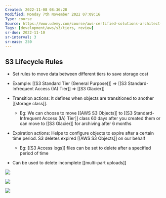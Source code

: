 ```yaml
---
Created: 2022-11-08 08:36:20
Modified: Monday 7th November 2022 07:09:16
Type: course
Source: https://www.udemy.com/course/aws-certified-solutions-architect-associate-saa-c01/?xref=E0Aed11STH4LPUQvCz0GJFABTmM=
Tags: [development/aws/s3/tiers, review]
sr-due: 2022-11-10
sr-interval: 3
sr-ease: 250
---
```


## S3 Lifecycle Rules

- Set rules to move data between different tiers to save storage cost
- Example: [[S3 Standard Tier (General Purpose)]] => [[S3 Standard-Infrequent Access (IA) Tier]] => [[S3 Glacier]]

- Transition actions: It defines when objects are transitioned to another [[storage class]].
    - Eg: We can choose to move [[AWS S3 Objects]] to [[S3 Standard-Infrequent Access (IA) Tier]] class 60 days after you created them or can move to [[S3 Glacier]] for archiving after 6 months

- Expiration actions: Helps to configure objects to expire after a certain time period. S3 deletes expired [[AWS S3 Objects]] on our behalf
    - Eg: [[S3 Access logs]] files can be set to delete after a specified period of time

- Can be used to delete incomplete [[multi-part uploads]]

![](2019-12-31-08-48-24.png)

![](2019-12-31-08-50-11.png)

![](2019-12-31-08-51-04.png)
